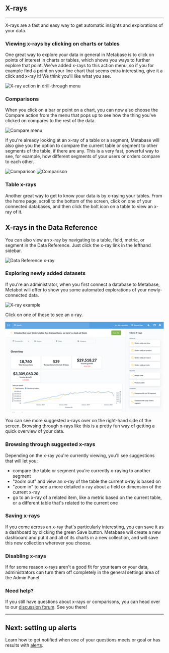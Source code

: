 ## X-rays

---

X-rays are a fast and easy way to get automatic insights and explorations of your data.

### Viewing x-rays by clicking on charts or tables

One great way to explore your data in general in Metabase is to click on points of interest in charts or tables, which shows you ways to further explore that point. We've added x-rays to this action menu, so if you for example find a point on your line chart that seems extra interesting, give it a click and x-ray it! We think you'll like what you see.

![X-ray action in drill-through menu](images/x-rays/drill-through.png)

### Comparisons

When you click on a bar or point on a chart, you can now also choose the Compare action from the menu that pops up to see how the thing you've clicked on compares to the rest of the data.

![Compare menu](images/x-rays/x-ray-compare-popover.png)

If you're already looking at an x-ray of a table or a segment, Metabase will also give you the option to compare the current table or segment to other segments of the table, if there are any. This is a very fast, powerful way to see, for example, how different segments of your users or orders compare to each other.

![Comparison](images/x-rays/x-ray-comparison-1.png)
![Comparison](images/x-rays/x-ray-comparison-2.png)

### Table x-rays

Another great way to get to know your data is by x-raying your tables. From the home page, scroll to the bottom of the screen, click on one of your connected databases, and then click the bolt icon on a table to view an x-ray of it.

## X-rays in the Data Reference

You can also view an x-ray by navigating to a table, field, metric, or segment in the Data Reference. Just click the x-ray link in the lefthand sidebar.

![Data Reference x-ray](images/x-rays/data-reference.png)

### Exploring newly added datasets

If you're an administrator, when you first connect a database to Metabase, Metabot will offer to show you some automated explorations of your newly-connected data.

![X-ray example](images/x-rays/suggestions.png)

Click on one of these to see an x-ray.

![X-ray example](images/x-rays/x-rays-browse.png)

You can see more suggested x-rays over on the right-hand side of the screen. Browsing through x-rays like this is a pretty fun way of getting a quick overview of your data.

### Browsing through suggested x-rays

Depending on the x-ray you're currently viewing, you'll see suggestions that will let you:

- compare the table or segment you're currently x-raying to another segment
- "zoom out" and view an x-ray of the table the current x-ray is based on
- "zoom in" to see a more detailed x-ray about a field or dimension of the current x-ray
- go to an x-ray of a related item, like a metric based on the current table, or a different table that's related to the current one

### Saving x-rays

If you come across an x-ray that's particularly interesting, you can save it as a dashboard by clicking the green Save button. Metabase will create a new dashboard and put it and all of its charts in a new collection, and will save this new collection wherever you choose.

### Disabling x-rays

If for some reason x-rays aren't a good fit for your team or your data, administrators can turn them off completely in the general settings area of the Admin Panel.

### Need help?

If you still have questions about x-rays or comparisons, you can head over to our [discussion forum](https://discourse.metabase.com/). See you there!

---

## Next: setting up alerts

Learn how to get notified when one of your questions meets or goal or has results with [alerts](15-alerts.md).
